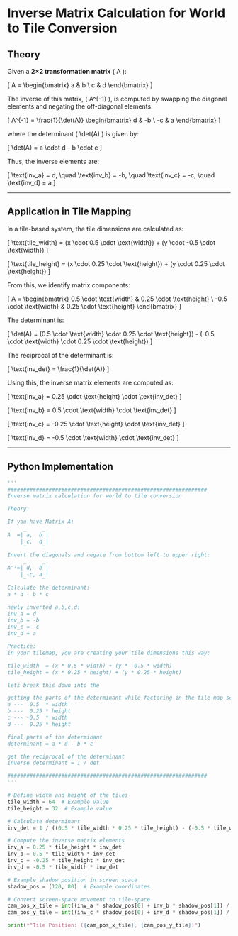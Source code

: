 # Inverse Matrix Calculation for World to Tile Conversion

## Theory

Given a **2×2 transformation matrix** \( A \):

\[
A = \begin{bmatrix} a & b \\ c & d \end{bmatrix}
\]

The inverse of this matrix, \( A^{-1} \), is computed by swapping the diagonal elements and negating the off-diagonal elements:

\[
A^{-1} = \frac{1}{\det(A)} \begin{bmatrix} d & -b \\ -c & a \end{bmatrix}
\]

where the determinant \( \det(A) \) is given by:

\[
\det(A) = a \cdot d - b \cdot c
\]

Thus, the inverse elements are:

\[
\text{inv\_a} = d, \quad \text{inv\_b} = -b, \quad \text{inv\_c} = -c, \quad \text{inv\_d} = a
\]

---

## Application in Tile Mapping

In a tile-based system, the tile dimensions are calculated as:

\[
\text{tile\_width} = (x \cdot 0.5 \cdot \text{width}) + (y \cdot -0.5 \cdot \text{width})
\]

\[
\text{tile\_height} = (x \cdot 0.25 \cdot \text{height}) + (y \cdot 0.25 \cdot \text{height})
\]

From this, we identify matrix components:

\[
A = \begin{bmatrix} 0.5 \cdot \text{width} & 0.25 \cdot \text{height} \\ -0.5 \cdot \text{width} & 0.25 \cdot \text{height} \end{bmatrix}
\]

The determinant is:

\[
\det(A) = (0.5 \cdot \text{width} \cdot 0.25 \cdot \text{height}) - (-0.5 \cdot \text{width} \cdot 0.25 \cdot \text{height})
\]

The reciprocal of the determinant is:

\[
\text{inv\_det} = \frac{1}{\det(A)}
\]

Using this, the inverse matrix elements are computed as:

\[
\text{inv\_a} = 0.25 \cdot \text{height} \cdot \text{inv\_det}
\]

\[
\text{inv\_b} = 0.5 \cdot \text{width} \cdot \text{inv\_det}
\]

\[
\text{inv\_c} = -0.25 \cdot \text{height} \cdot \text{inv\_det}
\]

\[
\text{inv\_d} = -0.5 \cdot \text{width} \cdot \text{inv\_det}
\]

---

## Python Implementation

```python
'''
###############################################################
Inverse matrix calculation for world to tile conversion

Theory:

If you have Matrix A:
     _     _
A  =| a,  b |
    | c,  d |
     ‾     ‾
Invert the diagonals and negate from bottom left to upper right:
     _     _
A⁻¹=| d, -b |
    | -c, a |
     ‾     ‾
Calculate the determinant:
a * d - b * c

newly inverted a,b,c,d:
inv_a = d
inv_b = -b
inv_c = -c
inv_d = a

Practice: 
in your tilemap, you are creating your tile dimensions this way:

tile_width  = (x * 0.5 * width) + (y * -0.5 * width)
tile_height = (x * 0.25 * height) + (y * 0.25 * height)

lets break this down into the

getting the parts of the determinant while factoring in the tile-map scaling
a ---  0.5  * width 
b ---  0.25 * height
c --- -0.5  * width
d ---  0.25 * height

final parts of the determinant
determinant = a * d - b * c

get the reciprocal of the determinant
inverse determinant = 1 / det

###############################################################
'''

# Define width and height of the tiles
tile_width = 64  # Example value
tile_height = 32  # Example value

# Calculate determinant
inv_det = 1 / ((0.5 * tile_width * 0.25 * tile_height) - (-0.5 * tile_width * 0.25 * tile_height))

# Compute the inverse matrix elements
inv_a = 0.25 * tile_height * inv_det
inv_b = 0.5 * tile_width * inv_det
inv_c = -0.25 * tile_height * inv_det
inv_d = -0.5 * tile_width * inv_det

# Example shadow position in screen space
shadow_pos = (120, 80)  # Example coordinates

# Convert screen-space movement to tile-space
cam_pos_x_tile = int((inv_a * shadow_pos[0] + inv_b * shadow_pos[1]) / 16)
cam_pos_y_tile = int((inv_c * shadow_pos[0] + inv_d * shadow_pos[1]) / 16)

print(f"Tile Position: ({cam_pos_x_tile}, {cam_pos_y_tile})")
